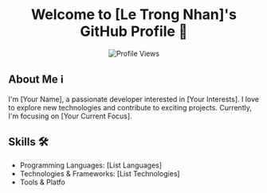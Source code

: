 <div align="center">
  
# Welcome to [Le Trong Nhan]'s GitHub Profile 👋

![Profile Views](https://komarev.com/ghpvc/?username=yourusername&color=blue)
  
</div>

## About Me ℹ️

I'm [Your Name], a passionate developer interested in [Your Interests]. I love to explore new technologies and contribute to exciting projects. Currently, I'm focusing on [Your Current Focus].

## Skills 🛠️

- Programming Languages: [List Languages]
- Technologies & Frameworks: [List Technologies]
- Tools & Platfo
